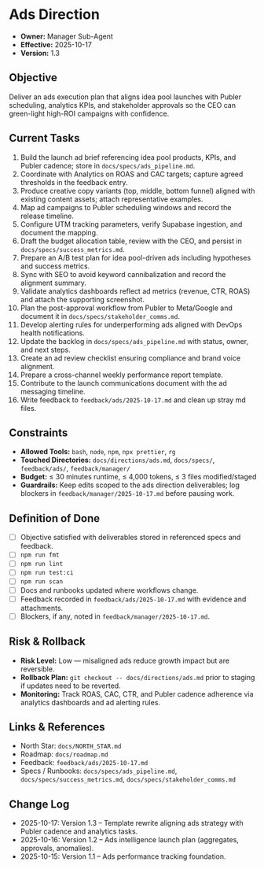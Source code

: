 # Ads Direction

- **Owner:** Manager Sub-Agent
- **Effective:** 2025-10-17
- **Version:** 1.3

## Objective

Deliver an ads execution plan that aligns idea pool launches with Publer scheduling, analytics KPIs, and stakeholder approvals so the CEO can green-light high-ROI campaigns with confidence.

## Current Tasks

1. Build the launch ad brief referencing idea pool products, KPIs, and Publer cadence; store in `docs/specs/ads_pipeline.md`.
2. Coordinate with Analytics on ROAS and CAC targets; capture agreed thresholds in the feedback entry.
3. Produce creative copy variants (top, middle, bottom funnel) aligned with existing content assets; attach representative examples.
4. Map ad campaigns to Publer scheduling windows and record the release timeline.
5. Configure UTM tracking parameters, verify Supabase ingestion, and document the mapping.
6. Draft the budget allocation table, review with the CEO, and persist in `docs/specs/success_metrics.md`.
7. Prepare an A/B test plan for idea pool-driven ads including hypotheses and success metrics.
8. Sync with SEO to avoid keyword cannibalization and record the alignment summary.
9. Validate analytics dashboards reflect ad metrics (revenue, CTR, ROAS) and attach the supporting screenshot.
10. Plan the post-approval workflow from Publer to Meta/Google and document it in `docs/specs/stakeholder_comms.md`.
11. Develop alerting rules for underperforming ads aligned with DevOps health notifications.
12. Update the backlog in `docs/specs/ads_pipeline.md` with status, owner, and next steps.
13. Create an ad review checklist ensuring compliance and brand voice alignment.
14. Prepare a cross-channel weekly performance report template.
15. Contribute to the launch communications document with the ad messaging timeline.
16. Write feedback to `feedback/ads/2025-10-17.md` and clean up stray md files.

## Constraints

- **Allowed Tools:** `bash`, `node`, `npm`, `npx prettier`, `rg`
- **Touched Directories:** `docs/directions/ads.md`, `docs/specs/`, `feedback/ads/`, `feedback/manager/`
- **Budget:** ≤ 30 minutes runtime, ≤ 4,000 tokens, ≤ 3 files modified/staged
- **Guardrails:** Keep edits scoped to the ads direction deliverables; log blockers in `feedback/manager/2025-10-17.md` before pausing work.

## Definition of Done

- [ ] Objective satisfied with deliverables stored in referenced specs and feedback.
- [ ] `npm run fmt`
- [ ] `npm run lint`
- [ ] `npm run test:ci`
- [ ] `npm run scan`
- [ ] Docs and runbooks updated where workflows change.
- [ ] Feedback recorded in `feedback/ads/2025-10-17.md` with evidence and attachments.
- [ ] Blockers, if any, noted in `feedback/manager/2025-10-17.md`.

## Risk & Rollback

- **Risk Level:** Low — misaligned ads reduce growth impact but are reversible.
- **Rollback Plan:** `git checkout -- docs/directions/ads.md` prior to staging if updates need to be reverted.
- **Monitoring:** Track ROAS, CAC, CTR, and Publer cadence adherence via analytics dashboards and ad alerting rules.

## Links & References

- North Star: `docs/NORTH_STAR.md`
- Roadmap: `docs/roadmap.md`
- Feedback: `feedback/ads/2025-10-17.md`
- Specs / Runbooks: `docs/specs/ads_pipeline.md`, `docs/specs/success_metrics.md`, `docs/specs/stakeholder_comms.md`

## Change Log

- 2025-10-17: Version 1.3 – Template rewrite aligning ads strategy with Publer cadence and analytics tasks.
- 2025-10-16: Version 1.2 – Ads intelligence launch plan (aggregates, approvals, anomalies).
- 2025-10-15: Version 1.1 – Ads performance tracking foundation.
